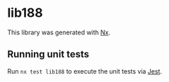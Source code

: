 # lib188

This library was generated with [Nx](https://nx.dev).

## Running unit tests

Run `nx test lib188` to execute the unit tests via [Jest](https://jestjs.io).
